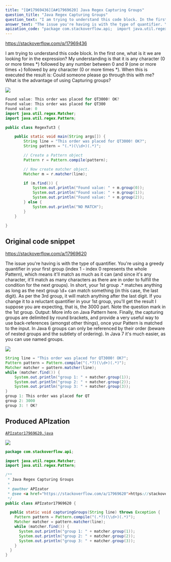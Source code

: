 ```yaml
---
title: "[Q#17969436][A#17969620] Java Regex Capturing Groups"
question_title: "Java Regex Capturing Groups"
question_text: "I am trying to understand this code block. In the first one, what is it we are looking for in the expression? My understanding is that it is any character (0 or more times *) followed by any number between 0 and 9 (one or more times +) followed by any character (0 or more times *). When this is executed the result is: Could someone please go through this with me? What is the advantage of using Capturing groups?"
answer_text: "The issue you're having is with the type of quantifier. You're using a greedy quantifier in your first group (index 1 - index 0 represents the whole Pattern), which means it'll match as much as it can (and since it's any character, it'll match as many characters as there are in order to fulfill the condition for the next groups). In short, your 1st group .* matches anything as long as the next group \\\\d+ can match something (in this case, the last digit). As per the 3rd group, it will match anything after the last digit. If you change it to a reluctant quantifier in your 1st group, you'll get the result I suppose you are expecting, that is, the 3000 part. Note the question mark in the 1st group. Output: More info on Java Pattern here. Finally, the capturing groups are delimited by round brackets, and provide a very useful way to use back-references (amongst other things), once your Pattern is matched to the input. In Java 6 groups can only be referenced by their order (beware of nested groups and the subtlety of ordering). In Java 7 it's much easier, as you can use named groups."
apization_code: "package com.stackoverflow.api;  import java.util.regex.Matcher; import java.util.regex.Pattern;  /**  * Java Regex Capturing Groups  *  * @author APIzator  * @see <a href=\"https://stackoverflow.com/a/17969620\">https://stackoverflow.com/a/17969620</a>  */ public class APIzator17969620 {    public static void capturingGroups(String line) throws Exception {     Pattern pattern = Pattern.compile(\"(.*?)(\\\\d+)(.*)\");     Matcher matcher = pattern.matcher(line);     while (matcher.find()) {       System.out.println(\"group 1: \" + matcher.group(1));       System.out.println(\"group 2: \" + matcher.group(2));       System.out.println(\"group 3: \" + matcher.group(3));     }   } }"
---
```


https://stackoverflow.com/q/17969436

I am trying to understand this code block. In the first one, what is it we are looking for in the expression?
My understanding is that it is any character (0 or more times *) followed by any number between 0 and 9 (one or more times +) followed by any character (0 or more times *).
When this is executed the result is:
Could someone please go through this with me?
What is the advantage of using Capturing groups?


<div class="code-logo"><img src="/stackoverflow.png" /></div>

```java
Found value: This order was placed for QT3000! OK?
Found value: This order was placed for QT300
Found value: 0
import java.util.regex.Matcher;
import java.util.regex.Pattern;

public class RegexTut3 {

    public static void main(String args[]) {
        String line = "This order was placed for QT3000! OK?"; 
        String pattern = "(.*)(\\d+)(.*)";

        // Create a Pattern object
        Pattern r = Pattern.compile(pattern);

        // Now create matcher object.
        Matcher m = r.matcher(line);

        if (m.find()) {
            System.out.println("Found value: " + m.group(0));
            System.out.println("Found value: " + m.group(1));
            System.out.println("Found value: " + m.group(2));
        } else {
            System.out.println("NO MATCH");
        }
    }

}
```


## Original code snippet

https://stackoverflow.com/a/17969620

The issue you&#x27;re having is with the type of quantifier. You&#x27;re using a greedy quantifier in your first group (index 1 - index 0 represents the whole Pattern), which means it&#x27;ll match as much as it can (and since it&#x27;s any character, it&#x27;ll match as many characters as there are in order to fulfill the condition for the next groups).
In short, your 1st group .* matches anything as long as the next group \\d+ can match something (in this case, the last digit).
As per the 3rd group, it will match anything after the last digit.
If you change it to a reluctant quantifier in your 1st group, you&#x27;ll get the result I suppose you are expecting, that is, the 3000 part.
Note the question mark in the 1st group.
Output:
More info on Java Pattern here.
Finally, the capturing groups are delimited by round brackets, and provide a very useful way to use back-references (amongst other things), once your Pattern is matched to the input.
In Java 6 groups can only be referenced by their order (beware of nested groups and the subtlety of ordering).
In Java 7 it&#x27;s much easier, as you can use named groups.

<div class="code-logo"><img src="/stackoverflow.png" /></div>

```java
String line = "This order was placed for QT3000! OK?";
Pattern pattern = Pattern.compile("(.*?)(\\d+)(.*)");
Matcher matcher = pattern.matcher(line);
while (matcher.find()) {
    System.out.println("group 1: " + matcher.group(1));
    System.out.println("group 2: " + matcher.group(2));
    System.out.println("group 3: " + matcher.group(3));
}
group 1: This order was placed for QT
group 2: 3000
group 3: ! OK?
```

## Produced APIzation

[`APIzator17969620.java`](https://github.com/blind-papers/apization-temp-data/raw/main/search/APIzator17969620.java)

<div class="code-logo"><img src="/apizator.png" /></div>

```java
package com.stackoverflow.api;

import java.util.regex.Matcher;
import java.util.regex.Pattern;

/**
 * Java Regex Capturing Groups
 *
 * @author APIzator
 * @see <a href="https://stackoverflow.com/a/17969620">https://stackoverflow.com/a/17969620</a>
 */
public class APIzator17969620 {

  public static void capturingGroups(String line) throws Exception {
    Pattern pattern = Pattern.compile("(.*?)(\\d+)(.*)");
    Matcher matcher = pattern.matcher(line);
    while (matcher.find()) {
      System.out.println("group 1: " + matcher.group(1));
      System.out.println("group 2: " + matcher.group(2));
      System.out.println("group 3: " + matcher.group(3));
    }
  }
}

```